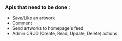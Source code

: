 ### Apis that need to be done :
- Save/Like an artwork
- Comment
- Send artworks to homepage's feed
- Admin CRUD (Create, Read, Update, Delete) actions